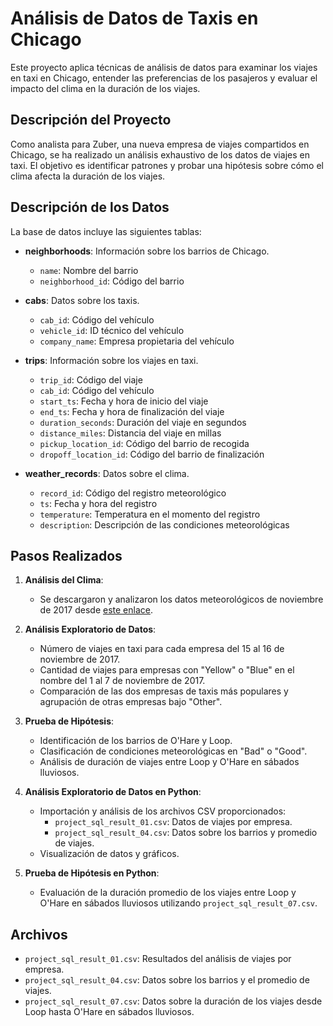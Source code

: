 # Análisis de Datos de Taxis en Chicago

Este proyecto aplica técnicas de análisis de datos para examinar los viajes en taxi en Chicago, entender las preferencias de los pasajeros y evaluar el impacto del clima en la duración de los viajes.

## Descripción del Proyecto

Como analista para Zuber, una nueva empresa de viajes compartidos en Chicago, se ha realizado un análisis exhaustivo de los datos de viajes en taxi. El objetivo es identificar patrones y probar una hipótesis sobre cómo el clima afecta la duración de los viajes.

## Descripción de los Datos

La base de datos incluye las siguientes tablas:

- **neighborhoods**: Información sobre los barrios de Chicago.
  - `name`: Nombre del barrio
  - `neighborhood_id`: Código del barrio

- **cabs**: Datos sobre los taxis.
  - `cab_id`: Código del vehículo
  - `vehicle_id`: ID técnico del vehículo
  - `company_name`: Empresa propietaria del vehículo

- **trips**: Información sobre los viajes en taxi.
  - `trip_id`: Código del viaje
  - `cab_id`: Código del vehículo
  - `start_ts`: Fecha y hora de inicio del viaje
  - `end_ts`: Fecha y hora de finalización del viaje
  - `duration_seconds`: Duración del viaje en segundos
  - `distance_miles`: Distancia del viaje en millas
  - `pickup_location_id`: Código del barrio de recogida
  - `dropoff_location_id`: Código del barrio de finalización

- **weather_records**: Datos sobre el clima.
  - `record_id`: Código del registro meteorológico
  - `ts`: Fecha y hora del registro
  - `temperature`: Temperatura en el momento del registro
  - `description`: Descripción de las condiciones meteorológicas

## Pasos Realizados

1. **Análisis del Clima**:
   - Se descargaron y analizaron los datos meteorológicos de noviembre de 2017 desde [este enlace](https://practicum-content.s3.us-west-1.amazonaws.com/data-analyst-eng/moved_chicago_weather_2017.html).

2. **Análisis Exploratorio de Datos**:
   - Número de viajes en taxi para cada empresa del 15 al 16 de noviembre de 2017.
   - Cantidad de viajes para empresas con "Yellow" o "Blue" en el nombre del 1 al 7 de noviembre de 2017.
   - Comparación de las dos empresas de taxis más populares y agrupación de otras empresas bajo "Other".

3. **Prueba de Hipótesis**:
   - Identificación de los barrios de O'Hare y Loop.
   - Clasificación de condiciones meteorológicas en "Bad" o "Good".
   - Análisis de duración de viajes entre Loop y O'Hare en sábados lluviosos.

4. **Análisis Exploratorio de Datos en Python**:
   - Importación y análisis de los archivos CSV proporcionados:
     - `project_sql_result_01.csv`: Datos de viajes por empresa.
     - `project_sql_result_04.csv`: Datos sobre los barrios y promedio de viajes.
   - Visualización de datos y gráficos.

5. **Prueba de Hipótesis en Python**:
   - Evaluación de la duración promedio de los viajes entre Loop y O'Hare en sábados lluviosos utilizando `project_sql_result_07.csv`.

## Archivos

- `project_sql_result_01.csv`: Resultados del análisis de viajes por empresa.
- `project_sql_result_04.csv`: Datos sobre los barrios y el promedio de viajes.
- `project_sql_result_07.csv`: Datos sobre la duración de los viajes desde Loop hasta O'Hare en sábados lluviosos.



